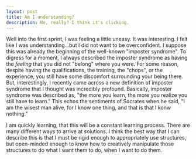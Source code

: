 ```yaml
---
layout: post
title: Am I understanding?
description: No, really? I think it's clicking.
---
```


Well into the first sprint, I was feeling a little uneasy. It was interesting. I felt like I was understanding...but I did not want to be overconfident. I suppose this was already the beginning of the well-known "imposter syndrome". To digress for a moment, I always described the imposter syndrome as having the <i>feeling</i> that you did not "belong" where you were. For some reason, despite having the qualifications, the training, the "chops", or the experience, you still have some discomfort surrounding your being there. But, interestingly, I recently came across a new definition of imposter syndrome that I thought was incredibly profound. Basically, imposter syndrome was described as, "the more you learn, the more you realize you still have to learn." This echos the sentiments of Socrates when he said, "I am the wisest man alive, for I know one thing, and that is that I konw nothing."

I am quickly learning, that this will be a constant learning process. There are many different ways to arrive at solutions. I think the best way that I can describe this is that I must be rigid enough to appropriately use structures, but open-minded enough to know how to creatively manipulate those structures to do what I want them to do, when I want to do them.
